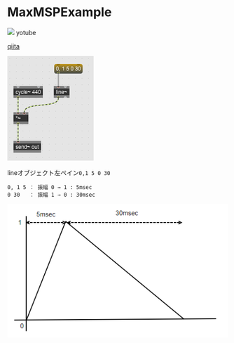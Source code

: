 # MaxMSPExample

[![](https://img.youtube.com/vi/whS6AsXxt5w/0.jpg)](https://www.youtube.com/watch?v=whS6AsXxt5w)
yotube

[qiita](https://qiita.com/hiwasawa/items/38026e6fcc4445aec812)

![line~サンプル](https://github.com/hiwasawa0715/MaxMSPExample/blob/master/img/pict1.png "サンプル")

lineオブジェクト左ペイン```0,1 5 0 30```


```
0, 1 5 ： 振幅 0 → 1 : 5msec
0 30   ： 振幅 1 → 0 : 30msec
```

![振幅の変化](https://github.com/hiwasawa0715/MaxMSPExample/blob/master/img/pict2.png "サンプル")
